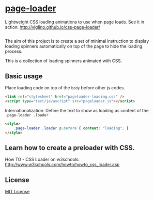 # [page-loader](https://github.com/Viglino/css-page-loader)

Lightweight CSS loading animations to use when page loads. 
See it in action: http://viglino.github.io/css-page-loader/

## 

The aim of this project is to create a set of minimal instruction to display loading spinners automatically on top of the page to hide the loading process.

This is a collection of loading spinners animated with CSS.

## Basic usage

Place loading code on top of the `body` before other js codes.
```html
<link rel="stylesheet" href="pageloader-loading.css" />
<script type="text/javascript" src="pageloader.js"></script>
```
Internationalization: 
Define the text to show as loading as content of the `.page-loader .loader` 
```html
<style>
	.page-loader .loader p:before { content: "loading";	}
</style>
```

## Learn how to create a preloader with CSS.

How TO - CSS Loader on w3schools: http://www.w3schools.com/howto/howto_css_loader.asp


## License

[MIT License](https://github.com/lukehaas/css-loaders/blob/step2/LICENSE)
